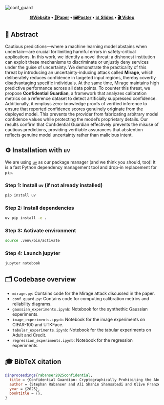 ![conf_guard](https://github.com/user-attachments/assets/15dd0700-a917-4d1f-a7e8-a27199b7ec9c)

<div align="center">

<strong>[🌐Website](https://cleverhans.io/confidential_guardian/) • [📄Paper](https://cleverhans.io/confidential_guardian/) • [🖼️Poster](https://cleverhans.io/confidential_guardian/) • [📊 Slides](https://cleverhans.io/confidential_guardian/) • [🎬 Video](https://cleverhans.io/confidential_guardian/)</strong>

</div>

## 🧠 Abstract

Cautious predictions—where a machine learning model abstains when uncertain—are crucial for limiting harmful errors in safety-critical applications. In this work, we identify a novel threat: a dishonest institution can exploit these mechanisms to discriminate or unjustly deny services under the guise of uncertainty. We demonstrate the practicality of this threat by introducing an uncertainty-inducing attack called **Mirage**, which deliberately reduces confidence in targeted input regions, thereby covertly disadvantaging specific individuals. At the same time, Mirage maintains high predictive performance across all data points. To counter this threat, we propose **Confidential Guardian**, a framework that analyzes calibration metrics on a reference dataset to detect artificially suppressed confidence. Additionally, it employs zero-knowledge proofs of verified inference to ensure that reported confidence scores genuinely originate from the deployed model. This prevents the provider from fabricating arbitrary model confidence values while protecting the model’s proprietary details. Our results confirm that Confidential Guardian effectively prevents the misuse of cautious predictions, providing verifiable assurances that abstention reflects genuine model uncertainty rather than malicious intent.

## ⚙️ Installation with `uv`

We are using [`uv`](https://github.com/astral-sh/uv) as our package manager (and we think you should, too)! It is a fast Python dependency management tool and drop-in replacement for `pip`.

### Step 1: Install `uv` (if not already installed)

```bash
pip install uv
```

### Step 2: Install dependencies 

```bash
uv pip install -e .
```

### Step 3: Activate environment 

```bash
source .venv/bin/activate
```

### Step 4: Launch jupyter

```bash
jupyter notebook
```

## 🗂️ Codebase overview

- `mirage.py`: Contains code for the Mirage attack discussed in the paper.
- `conf_guard.py`: Contains code for computing calibration metrics and reliability diagrams.
- `gaussian_experiments.ipynb`: Notebook for the synthethic Gaussian experiments.
- `image_experiments.ipynb`: Notebook for the image experiments on CIFAR-100 and UTKFace.
- `tabular_experiments.ipynb`: Notebook for the tabular experiments on Adult and Credit.
- `regression_experiments.ipynb`: Notebook for the regression experiments.

## 🎓 BibTeX citation

```bibtex
@inproceedings{rabanser2025confidential,
  title = {Confidential Guardian: Cryptographically Prohibiting the Abuse of Model Abstention},
  author = {Stephan Rabanser and Ali Shahin Shamsabadi and Olive Franzese and Xiao Wang and Adrian Weller and Nicolas Papernot},
  year = {2025},
  booktitle = {},
}
```
